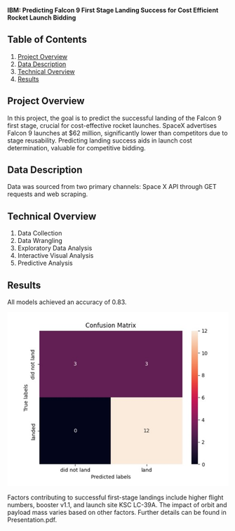 **IBM: Predicting Falcon 9 First Stage Landing Success for Cost Efficient Rocket Launch Bidding**

## Table of Contents
1. [Project Overview](#project-overview)
2. [Data Description](#data-description)
3. [Technical Overview](#technical-overview)
4. [Results](#results)

## Project Overview
In this project, the goal is to predict the successful landing of the Falcon 9 first stage, crucial for cost-effective rocket launches. SpaceX advertises Falcon 9 launches at $62 million, significantly lower than competitors due to stage reusability. Predicting landing success aids in launch cost determination, valuable for competitive bidding.

## Data Description
Data was sourced from two primary channels: Space X API through GET requests and web scraping.

## Technical Overview
1. Data Collection
2. Data Wrangling
3. Exploratory Data Analysis
4. Interactive Visual Analysis
5. Predictive Analysis

## Results
All models achieved an accuracy of 0.83.

![Falcon 9 First Stage Landing](https://github.com/moradBoumazough/IBM-Predicting-Falcon-9-First-Stage-Landing-Success-for-Cost-Efficient-Rocket-Launch-Bidding/blob/main/273697412-ecfb6864-57ef-46ac-ab83-7a77f420144d.png)

Factors contributing to successful first-stage landings include higher flight numbers, booster v1.1, and launch site KSC LC-39A. The impact of orbit and payload mass varies based on other factors. Further details can be found in Presentation.pdf.

